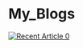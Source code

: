 # My_Blogs


<a target="_blank" href="https://github-readme-medium-recent-article.vercel.app/medium/Saurav Rai/0"><img src="[https://github-readme-medium-recent-article.vercel.app/medium/@imantumorang/0](https://medium.com/geekculture/an-introduction-to-age-invariant-face-recognition-404e8d44ab48)" alt="Recent Article 0"> 

